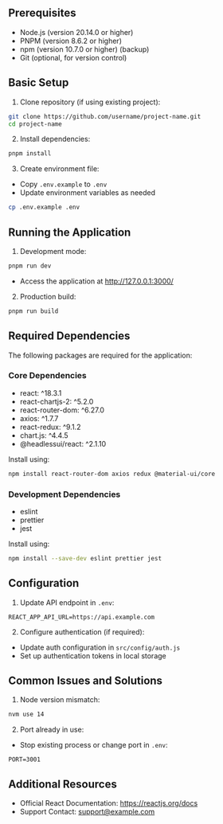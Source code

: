 ## Prerequisites

- Node.js (version 20.14.0 or higher)
- PNPM (version 8.6.2 or higher)
- npm (version 10.7.0 or higher) (backup)
- Git (optional, for version control)

## Basic Setup

1. Clone repository (if using existing project):

```bash
git clone https://github.com/username/project-name.git
cd project-name
```

2. Install dependencies:

```bash
pnpm install
```

3. Create environment file:

- Copy `.env.example` to `.env`
- Update environment variables as needed

```bash
cp .env.example .env
```

## Running the Application

1. Development mode:

```bash
pnpm run dev
```

- Access the application at http://127.0.0.1:3000/

2. Production build:

```bash
pnpm run build
```

## Required Dependencies

The following packages are required for the application:

### Core Dependencies

- react: ^18.3.1
- react-chartjs-2: ^5.2.0
- react-router-dom: ^6.27.0
- axios: ^1.7.7
- react-redux: ^9.1.2
- chart.js: ^4.4.5
- @headlessui/react: ^2.1.10

Install using:

```bash
npm install react-router-dom axios redux @material-ui/core
```

### Development Dependencies

- eslint
- prettier
- jest

Install using:

```bash
npm install --save-dev eslint prettier jest
```

## Configuration

1. Update API endpoint in `.env`:

```
REACT_APP_API_URL=https://api.example.com
```

2. Configure authentication (if required):

- Update auth configuration in `src/config/auth.js`
- Set up authentication tokens in local storage

## Common Issues and Solutions

1. Node version mismatch:

```bash
nvm use 14
```

2. Port already in use:

- Stop existing process or change port in `.env`:

```
PORT=3001
```

## Additional Resources

- Official React Documentation: https://reactjs.org/docs
- Support Contact: support@example.com
